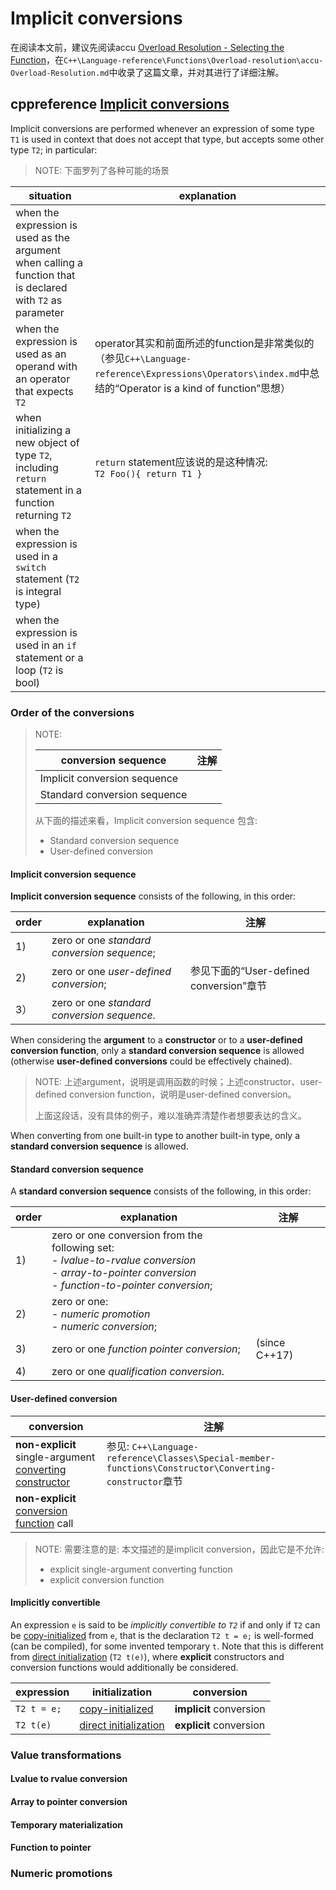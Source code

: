 # Implicit conversions

在阅读本文前，建议先阅读accu [Overload Resolution - Selecting the Function](https://accu.org/journals/overload/13/66/kilpelainen_268/)，在`C++\Language-reference\Functions\Overload-resolution\accu-Overload-Resolution.md`中收录了这篇文章，并对其进行了详细注解。

## cppreference [Implicit conversions](https://en.cppreference.com/w/cpp/language/implicit_conversion)

Implicit conversions are performed whenever an expression of some type `T1` is used in context that does not accept that type, but accepts some other type `T2`; in particular:

> NOTE: 下面罗列了各种可能的场景

| situation                                                    | explanation                                                  |
| ------------------------------------------------------------ | ------------------------------------------------------------ |
| when the expression is used as the argument when calling a function that is declared with `T2` as parameter |                                                              |
| when the expression is used as an operand with an operator that expects `T2` | operator其实和前面所述的function是非常类似的（参见`C++\Language-reference\Expressions\Operators\index.md`中总结的“Operator is a kind of function”思想） |
| when initializing a new object of type `T2`, including `return` statement in a function returning `T2` | `return` statement应该说的是这种情况:<br> `T2 Foo(){ return T1 }` |
| when the expression is used in a `switch` statement (`T2` is integral type) |                                                              |
| when the expression is used in an `if` statement or a loop (`T2` is bool) |                                                              |



### Order of the conversions

> NOTE:
>
> | conversion sequence          | 注解 |
> | ---------------------------- | ---- |
> | Implicit conversion sequence |      |
> | Standard conversion sequence |      |
>
> 从下面的描述来看，Implicit conversion sequence 包含: 
>
> - Standard conversion sequence
> - User-defined conversion

#### Implicit conversion sequence

**Implicit conversion sequence** consists of the following, in this order:

| order | explanation                                 | 注解                                    |
| ----- | ------------------------------------------- | --------------------------------------- |
| 1)    | zero or one *standard conversion sequence*; |                                         |
| 2)    | zero or one *user-defined conversion*;      | 参见下面的“User-defined conversion”章节 |
| 3）   | zero or one *standard conversion sequence*. |                                         |

When considering the **argument** to a **constructor** or to a **user-defined conversion function**, only a **standard conversion sequence** is allowed (otherwise **user-defined conversions** could be effectively chained). 

> NOTE: 上述argument，说明是调用函数的时候；上述constructor、user-defined conversion function，说明是user-defined conversion。
>
> 上面这段话，没有具体的例子，难以准确弄清楚作者想要表达的含义。

When converting from one built-in type to another built-in type, only a **standard conversion sequence** is allowed.

#### Standard conversion sequence 

A **standard conversion sequence** consists of the following, in this order:

| order | explanation                                                  | 注解          |
| ----- | ------------------------------------------------------------ | ------------- |
| 1)    | zero or one conversion from the following set: <br>- *lvalue-to-rvalue conversion*<br/>- *array-to-pointer conversion*<br/>- *function-to-pointer conversion*; |               |
| 2)    | zero or one:<br>- *numeric promotion* <br/>- *numeric conversion*; |               |
| 3)    | zero or one *function pointer conversion*;                   | (since C++17) |
| 4)    | zero or one *qualification conversion*.                      |               |

#### User-defined conversion

| conversion                                                   | 注解                                                         |
| ------------------------------------------------------------ | ------------------------------------------------------------ |
| **non-explicit** single-argument [converting constructor](https://en.cppreference.com/w/cpp/language/converting_constructor) | 参见: `C++\Language-reference\Classes\Special-member-functions\Constructor\Converting-constructor`章节 |
| **non-explicit** [conversion function](https://en.cppreference.com/w/cpp/language/cast_operator) call |                                                              |

> NOTE: 需要注意的是: 本文描述的是implicit conversion，因此它是不允许:
>
> - explicit single-argument converting function
> - explicit conversion function

#### Implicitly convertible

An expression `e` is said to be *implicitly convertible to `T2`* if and only if `T2` can be [copy-initialized](https://en.cppreference.com/w/cpp/language/copy_initialization) from `e`, that is the declaration `T2 t = e;` is well-formed (can be compiled), for some invented temporary `t`. Note that this is different from [direct initialization](https://en.cppreference.com/w/cpp/language/direct_initialization) (`T2 t(e)`), where **explicit** constructors and conversion functions would additionally be considered.

| expression  | initialization                                               | conversion              |
| ----------- | ------------------------------------------------------------ | ----------------------- |
| `T2 t = e;` | [copy-initialized](https://en.cppreference.com/w/cpp/language/copy_initialization) | **implicit** conversion |
| `T2 t(e)`   | [direct initialization](https://en.cppreference.com/w/cpp/language/direct_initialization) | **explicit** conversion |



### Value transformations

#### Lvalue to rvalue conversion

#### Array to pointer conversion

#### Temporary materialization

#### Function to pointer

### Numeric promotions
